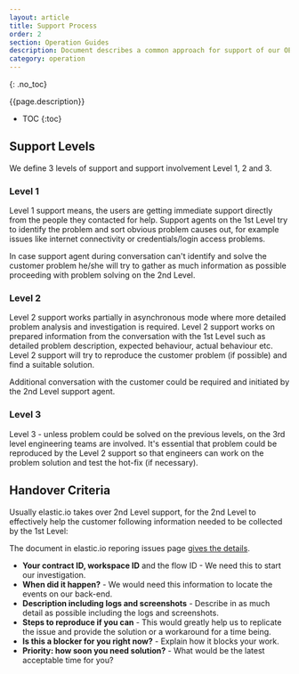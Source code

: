 ```yaml
---
layout: article
title: Support Process
order: 2
section: Operation Guides
description: Document describes a common approach for support of our OEM customers.
category: operation
---
```


{: .no_toc}

{{page.description}}

- TOC
{:toc}

## Support Levels

We define 3 levels of support and support involvement Level 1, 2 and 3.

### Level 1

Level 1 support means, the users are getting immediate support directly from
the people they contacted for help. Support agents on the 1st Level try to
identify the problem and sort obvious problem causes out, for example issues like
internet connectivity or credentials/login access problems.

In case support agent during conversation can't identify and solve the customer
problem he/she will try to gather as much information as possible proceeding
with problem solving on the 2nd Level.

### Level 2

Level 2 support works partially in asynchronous mode where more detailed
problem analysis and investigation is required. Level 2 support works on prepared
information from the conversation with the 1st Level such as detailed problem
description, expected behaviour, actual behaviour etc. Level 2 support will try
to reproduce the customer problem (if possible) and find a suitable solution.

Additional conversation with the customer could be required and initiated by
the 2nd Level support agent.

### Level 3

Level 3 - unless problem could be solved on the previous levels, on the 3rd
level engineering teams are involved. It's essential that problem could be reproduced
by the Level 2 support so that engineers can work on the problem solution and test
the hot-fix (if necessary).

## Handover Criteria

Usually elastic.io takes over 2nd Level support, for the 2nd Level to effectively
help the customer following information needed to be collected by the 1st Level:

The document in elastic.io reporing issues page [gives the details](/admin/reporting-issue.html#what-information-to-send).

*   **Your contract ID, workspace ID** and the flow ID - We need this to start our investigation.
*   **When did it happen?** - We would need this information to locate the events on our back-end.
*   **Description including logs and screenshots** - Describe in as much detail as possible including the logs and screenshots.
*   **Steps to reproduce if you can** - This would greatly help us to replicate the issue and provide the solution or a workaround for a time being.
*   **Is this a blocker for you right now?** - Explain how it blocks your work.
*   **Priority: how soon you need solution?** - What would be the latest acceptable time for you?
